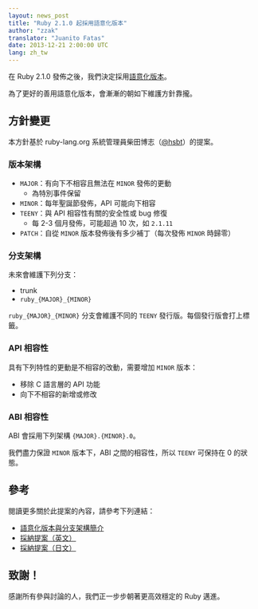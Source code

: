```yaml
---
layout: news_post
title: "Ruby 2.1.0 起採用語意化版本"
author: "zzak"
translator: "Juanito Fatas"
date: 2013-12-21 2:00:00 UTC
lang: zh_tw
---
```


在 Ruby 2.1.0 發佈之後，我們決定採用[語意化版本](http://semver.org/lang/zh-TW/)。

為了更好的善用語意化版本，會漸漸的朝如下維護方針靠攏。

## 方針變更

本方針基於 ruby-lang.org 系統管理員柴田博志（[@hsbt](https://twitte.com/hsbt)）的提案。

### 版本架構

* `MAJOR`：有向下不相容且無法在 `MINOR` 發佈的更動
  * 為特別事件保留
* `MINOR`：每年聖誕節發佈，API 可能向下相容
* `TEENY`：與 API 相容性有關的安全性或 bug 修復
  * 每 2-3 個月發佈，可能超過 10 次，如 `2.1.11`
* `PATCH`：自從 `MINOR` 版本發佈後有多少補丁（每次發佈 `MINOR` 時歸零）

### 分支架構

未來會維護下列分支：

* trunk
* `ruby_{MAJOR}_{MINOR}`

`ruby_{MAJOR}_{MINOR}` 分支會維護不同的 `TEENY` 發行版。每個發行版會打上標籤。

### API 相容性

具有下列特性的更動是不相容的改動，需要增加 `MINOR` 版本：

* 移除 C 語言層的 API 功能
* 向下不相容的新增或修改

### ABI 相容性

ABI 會採用下列架構 `{MAJOR}.{MINOR}.0`。

我們盡力保證 `MINOR` 版本下，ABI 之間的相容性，所以 `TEENY` 可保持在 0 的狀態。

## 參考

閱讀更多關於此提案的內容，請參考下列連結：

* [語意化版本與分支架構簡介](http://bugs.ruby-lang.org/issues/8835)
* [採納提案（英文）](https://gist.github.com/sorah/7803201)
* [採納提案（日文）](https://gist.github.com/hsbt/7719305)

## 致謝！

感謝所有參與討論的人，我們正一步步朝著更高效穩定的 Ruby 邁進。
